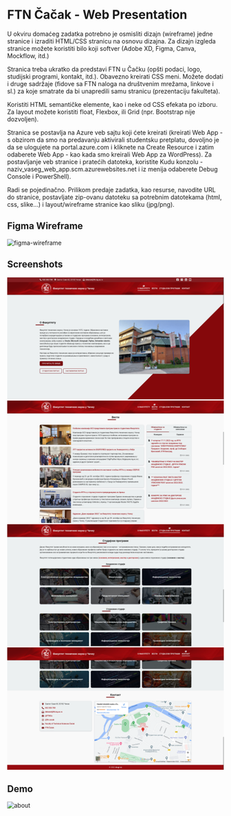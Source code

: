 # FTN Čačak - Web Presentation

U okviru domaćeg zadatka potrebno je osmisliti dizajn (wireframe) jedne stranice i izraditi HTML/CSS stranicu na osnovu dizajna. Za dizajn izgleda stranice možete koristiti bilo koji softver (Adobe XD, Figma, Canva, Mockflow, itd.)

Stranica treba ukratko da predstavi FTN u Čačku (opšti podaci, logo, studijski programi, kontakt, itd.). Obavezno kreirati CSS meni. Možete dodati i druge sadržaje (fidove sa FTN naloga na društvenim mrežama, linkove i sl.) za koje smatrate da bi unapredili samu stranicu (prezentaciju fakulteta).

Koristiti HTML semantičke elemente, kao i neke od CSS efekata po izboru. Za layout možete koristiti float, Flexbox, ili Grid (npr. Bootstrap nije dozvoljen).

Stranica se postavlja na Azure veb sajtu koji ćete kreirati (kreirati Web App - s obzirom da smo na predavanju aktivirali studentsku pretplatu, dovoljno je da se ulogujete na portal.azure.com i kliknete na Create Resource i zatim odaberete Web App - kao kada smo kreirali Web App za WordPress). Za postavljanje veb stranice i pratećih datoteka, koristite Kudu konzolu - naziv_vaseg_web_app.scm.azurewebsites.net i iz menija odaberete Debug Console i PowerShell).

Radi se pojedinačno. Prilikom predaje zadatka, kao resurse, navodite URL do stranice, postavljate zip-ovanu datoteku sa potrebnim datotekama (html, css, slike...) i layout/wireframe stranice kao sliku (jpg/png).

## Figma Wireframe

![figma-wireframe](./screenshots/Figma-FTN-Čačak.png)

## Screenshots

![about](./screenshots/about.png)
![news](./screenshots/news.png)
![study-programs](./screenshots/study-programs.png)
![contact](./screenshots/contact.png)

## Demo

![about](./demo/demo.gif)
